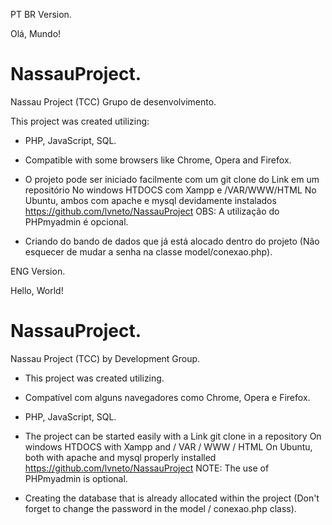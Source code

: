 PT BR Version.

Olá, Mundo!

# NassauProject.
Nassau Project (TCC) Grupo de desenvolvimento.

This project was created utilizing:

- PHP, JavaScript, SQL. 

- Compatible with some browsers like Chrome, Opera and Firefox.

- O projeto pode ser iniciado facilmente com um git clone do Link em um repositório
  No windows HTDOCS com Xampp e /VAR/WWW/HTML No Ubuntu, ambos com apache e mysql devidamente instalados https://github.com/lvneto/NassauProject 
  OBS: A utilização do PHPmyadmin é opcional.

- Criando do bando de dados que já está alocado dentro do projeto (Não esquecer de mudar a senha na classe model/conexao.php).

ENG Version.

Hello, World!

# NassauProject.
Nassau Project (TCC) by Development Group.

- This project was created utilizing.

- Compatível com alguns navegadores como Chrome, Opera e Firefox.

- PHP, JavaScript, SQL. 

- The project can be started easily with a Link git clone in a repository
  On windows HTDOCS with Xampp and / VAR / WWW / HTML On Ubuntu, both with apache and mysql properly installed https://github.com/lvneto/NassauProject
  NOTE: The use of PHPmyadmin is optional.

- Creating the database that is already allocated within the project (Don't forget to change the password in the model / conexao.php class).



